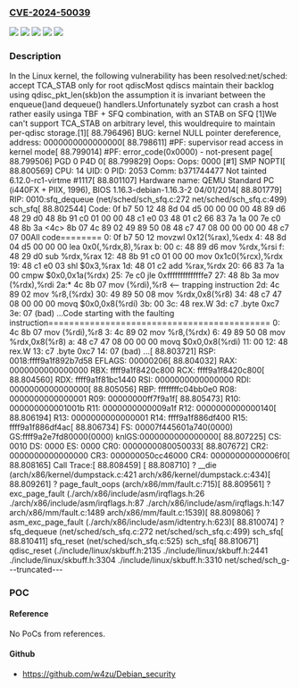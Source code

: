 ### [CVE-2024-50039](https://cve.mitre.org/cgi-bin/cvename.cgi?name=CVE-2024-50039)
![](https://img.shields.io/static/v1?label=Product&message=Linux&color=blue)
![](https://img.shields.io/static/v1?label=Version&message=&color=brightgreen)
![](https://img.shields.io/static/v1?label=Version&message=175f9c1bba9b825d22b142d183c9e175488b260c%20&color=brightgreen)
![](https://img.shields.io/static/v1?label=Version&message=2.6.27%20&color=brightgreen)
![](https://img.shields.io/static/v1?label=Vulnerability&message=n%2Fa&color=blue)

### Description

In the Linux kernel, the following vulnerability has been resolved:net/sched: accept TCA_STAB only for root qdiscMost qdiscs maintain their backlog using qdisc_pkt_len(skb)on the assumption it is invariant between the enqueue()and dequeue() handlers.Unfortunately syzbot can crash a host rather easily usinga TBF + SFQ combination, with an STAB on SFQ [1]We can't support TCA_STAB on arbitrary level, this wouldrequire to maintain per-qdisc storage.[1][   88.796496] BUG: kernel NULL pointer dereference, address: 0000000000000000[   88.798611] #PF: supervisor read access in kernel mode[   88.799014] #PF: error_code(0x0000) - not-present page[   88.799506] PGD 0 P4D 0[   88.799829] Oops: Oops: 0000 [#1] SMP NOPTI[   88.800569] CPU: 14 UID: 0 PID: 2053 Comm: b371744477 Not tainted 6.12.0-rc1-virtme #1117[   88.801107] Hardware name: QEMU Standard PC (i440FX + PIIX, 1996), BIOS 1.16.3-debian-1.16.3-2 04/01/2014[   88.801779] RIP: 0010:sfq_dequeue (net/sched/sch_sfq.c:272 net/sched/sch_sfq.c:499) sch_sfq[ 88.802544] Code: 0f b7 50 12 48 8d 04 d5 00 00 00 00 48 89 d6 48 29 d0 48 8b 91 c0 01 00 00 48 c1 e0 03 48 01 c2 66 83 7a 1a 00 7e c0 48 8b 3a <4c> 8b 07 4c 89 02 49 89 50 08 48 c7 47 08 00 00 00 00 48 c7 07 00All code========   0:	0f b7 50 12          	movzwl 0x12(%rax),%edx   4:	48 8d 04 d5 00 00 00 	lea    0x0(,%rdx,8),%rax   b:	00   c:	48 89 d6             	mov    %rdx,%rsi   f:	48 29 d0             	sub    %rdx,%rax  12:	48 8b 91 c0 01 00 00 	mov    0x1c0(%rcx),%rdx  19:	48 c1 e0 03          	shl    $0x3,%rax  1d:	48 01 c2             	add    %rax,%rdx  20:	66 83 7a 1a 00       	cmpw   $0x0,0x1a(%rdx)  25:	7e c0                	jle    0xffffffffffffffe7  27:	48 8b 3a             	mov    (%rdx),%rdi  2a:*	4c 8b 07             	mov    (%rdi),%r8		<-- trapping instruction  2d:	4c 89 02             	mov    %r8,(%rdx)  30:	49 89 50 08          	mov    %rdx,0x8(%r8)  34:	48 c7 47 08 00 00 00 	movq   $0x0,0x8(%rdi)  3b:	00  3c:	48                   	rex.W  3d:	c7                   	.byte 0xc7  3e:	07                   	(bad)	...Code starting with the faulting instruction===========================================   0:	4c 8b 07             	mov    (%rdi),%r8   3:	4c 89 02             	mov    %r8,(%rdx)   6:	49 89 50 08          	mov    %rdx,0x8(%r8)   a:	48 c7 47 08 00 00 00 	movq   $0x0,0x8(%rdi)  11:	00  12:	48                   	rex.W  13:	c7                   	.byte 0xc7  14:	07                   	(bad)	...[   88.803721] RSP: 0018:ffff9a1f892b7d58 EFLAGS: 00000206[   88.804032] RAX: 0000000000000000 RBX: ffff9a1f8420c800 RCX: ffff9a1f8420c800[   88.804560] RDX: ffff9a1f81bc1440 RSI: 0000000000000000 RDI: 0000000000000000[   88.805056] RBP: ffffffffc04bb0e0 R08: 0000000000000001 R09: 00000000ff7f9a1f[   88.805473] R10: 000000000001001b R11: 0000000000009a1f R12: 0000000000000140[   88.806194] R13: 0000000000000001 R14: ffff9a1f886df400 R15: ffff9a1f886df4ac[   88.806734] FS:  00007f445601a740(0000) GS:ffff9a2e7fd80000(0000) knlGS:0000000000000000[   88.807225] CS:  0010 DS: 0000 ES: 0000 CR0: 0000000080050033[   88.807672] CR2: 0000000000000000 CR3: 000000050cc46000 CR4: 00000000000006f0[   88.808165] Call Trace:[   88.808459]  <TASK>[   88.808710] ? __die (arch/x86/kernel/dumpstack.c:421 arch/x86/kernel/dumpstack.c:434)[   88.809261] ? page_fault_oops (arch/x86/mm/fault.c:715)[   88.809561] ? exc_page_fault (./arch/x86/include/asm/irqflags.h:26 ./arch/x86/include/asm/irqflags.h:87 ./arch/x86/include/asm/irqflags.h:147 arch/x86/mm/fault.c:1489 arch/x86/mm/fault.c:1539)[   88.809806] ? asm_exc_page_fault (./arch/x86/include/asm/idtentry.h:623)[   88.810074] ? sfq_dequeue (net/sched/sch_sfq.c:272 net/sched/sch_sfq.c:499) sch_sfq[   88.810411] sfq_reset (net/sched/sch_sfq.c:525) sch_sfq[   88.810671] qdisc_reset (./include/linux/skbuff.h:2135 ./include/linux/skbuff.h:2441 ./include/linux/skbuff.h:3304 ./include/linux/skbuff.h:3310 net/sched/sch_g---truncated---

### POC

#### Reference
No PoCs from references.

#### Github
- https://github.com/w4zu/Debian_security

